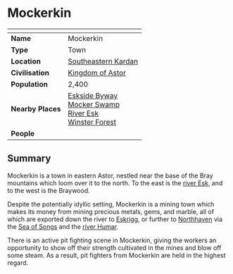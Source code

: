 # Mockerkin

| []() | |
| --- | --- |
| **Name** | Mockerkin |
| **Type** | Town |
| **Location** | [Southeastern Kardan](../../regions/southeastern-kardan.md) |
| **Civilisation** | [Kingdom of Astor](../../../civilisations/kingdom-of-astor/kingdom-of-astor.md) |
| **Population** | 2,400 |
| **Nearby Places** | [Eskside Byway](../../roads/eskside-byway.md)<br>[Mocker Swamp](../../topography/forests/mocker-swamp.md)<br>[River Esk](../../topography/rivers-lakes/river-esk.md)<br>[Winster Forest](../../topography/forests/winster-forest.md) |
| **People** | |

## Summary

Mockerkin is a town in eastern Astor, nestled near the base of the Bray mountains which loom over it to the north. To the east is the [river Esk](../../topography/rivers-lakes/river-esk.md), and to the west is the Braywood.

Despite the potentially idyllic setting, Mockerkin is a mining town which makes its money from mining precious metals, gems, and marble, all of which are exported down the river to [Eskrigg](../cities/eskrigg.md), or further to [Northhaven](../cities/northhaven.md) via the [Sea of Songs](../../topography/seas-oceans/sea-of-songs.md) and the [river Humar](../../topography/rivers-lakes/river-humar.md).

There is an active pit fighting scene in Mockerkin, giving the workers an opportunity to show off their strength cultivated in the mines and blow off some steam. As a result, pit fighters from Mockerkin are held in the highest regard.
